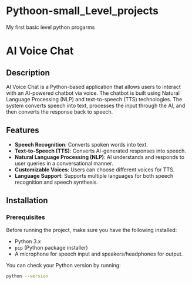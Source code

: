 # Pythoon-small_Level_projects
My first basic level python progarms 
# AI Voice Chat

## Description

AI Voice Chat is a Python-based application that allows users to interact with an AI-powered chatbot via voice. The chatbot is built using Natural Language Processing (NLP) and text-to-speech (TTS) technologies. The system converts speech into text, processes the input through the AI, and then converts the response back to speech.

## Features

- **Speech Recognition**: Converts spoken words into text.
- **Text-to-Speech (TTS)**: Converts AI-generated responses into speech.
- **Natural Language Processing (NLP)**: AI understands and responds to user queries in a conversational manner.
- **Customizable Voices**: Users can choose different voices for TTS.
- **Language Support**: Supports multiple languages for both speech recognition and speech synthesis.

## Installation

### Prerequisites

Before running the project, make sure you have the following installed:
- Python 3.x
- `pip` (Python package installer)
- A microphone for speech input and speakers/headphones for output.

You can check your Python version by running:
```bash
python --version
